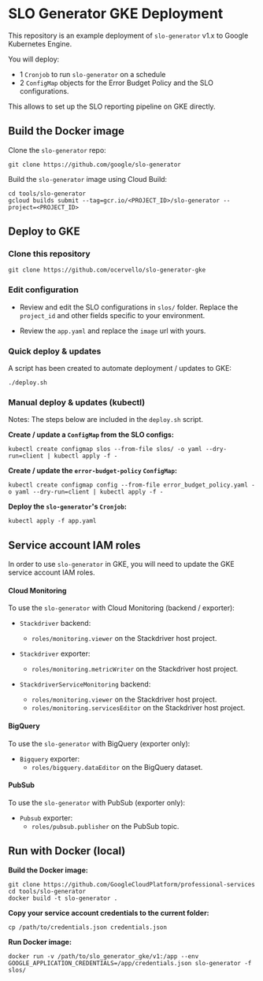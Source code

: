 # SLO Generator GKE Deployment

This repository is an example deployment of `slo-generator` v1.x to Google Kubernetes Engine.

You will deploy:
* 1 `Cronjob` to run `slo-generator` on a schedule
* 2 `ConfigMap` objects for the Error Budget Policy and the SLO configurations.

This allows to set up the SLO reporting pipeline on GKE directly.

## Build the Docker image
Clone the `slo-generator` repo:
```
git clone https://github.com/google/slo-generator
```

Build the `slo-generator` image using Cloud Build:
```
cd tools/slo-generator
gcloud builds submit --tag=gcr.io/<PROJECT_ID>/slo-generator --project=<PROJECT_ID>
```

## Deploy to GKE

### Clone this repository
```
git clone https://github.com/ocervello/slo-generator-gke
```

### Edit configuration
* Review and edit the SLO configurations in `slos/` folder. Replace the
`project_id` and other fields specific to your environment.

* Review the `app.yaml` and replace the `image` url with yours.

### Quick deploy & updates
A script has been created to automate deployment / updates to GKE:
```
./deploy.sh
```

### Manual deploy & updates (kubectl)

Notes: The steps below are included in the `deploy.sh` script.

**Create / update a `ConfigMap` from the SLO configs:**
```
kubectl create configmap slos --from-file slos/ -o yaml --dry-run=client | kubectl apply -f -
```

**Create / update the `error-budget-policy` `ConfigMap`:**
```
kubectl create configmap config --from-file error_budget_policy.yaml -o yaml --dry-run=client | kubectl apply -f -
```

**Deploy the `slo-generator`'s `Cronjob`:**
```
kubectl apply -f app.yaml
```

## Service account IAM roles
In order to use `slo-generator` in GKE, you will need to update the GKE service account IAM roles.

#### Cloud Monitoring
To use the `slo-generator` with Cloud Monitoring (backend / exporter):

* `Stackdriver` backend:
  * `roles/monitoring.viewer` on the Stackdriver host project.


* `Stackdriver` exporter:
  * `roles/monitoring.metricWriter` on the Stackdriver host project.


* `StackdriverServiceMonitoring` backend:
  * `roles/monitoring.viewer` on the Stackdriver host project.
  * `roles/monitoring.servicesEditor` on the Stackdriver host project.

#### BigQuery
To use the `slo-generator` with BigQuery (exporter only):

* `Bigquery` exporter:
  * `roles/bigquery.dataEditor` on the BigQuery dataset.

#### PubSub
To use the `slo-generator` with PubSub (exporter only):

* `Pubsub` exporter:
  * `roles/pubsub.publisher` on the PubSub topic.

## Run with Docker (local)

**Build the Docker image:**
```
git clone https://github.com/GoogleCloudPlatform/professional-services
cd tools/slo-generator
docker build -t slo-generator .
```

**Copy your service account credentials to the current folder:**
```
cp /path/to/credentials.json credentials.json
```

**Run Docker image:**
```
docker run -v /path/to/slo_generator_gke/v1:/app --env GOOGLE_APPLICATION_CREDENTIALS=/app/credentials.json slo-generator -f slos/
```
